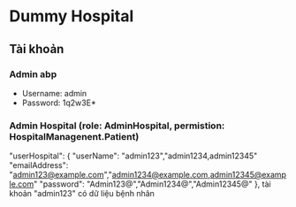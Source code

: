 # Dummy Hospital

## Tài khoản

### Admin abp
- Username: admin
- Password: 1q2w3E*

### Admin Hospital (role: AdminHospital, permistion: HospitalManagenent.Patient)
"userHospital": {
    "userName": "admin123","admin1234,admin12345"
    "emailAddress": "admin123@example.com","admin1234@example.com,admin12345@example.com"
    "password": "Admin123@","Admin1234@","Admin12345@"
},
tài khoản "admin123" có dữ liệu bệnh nhân
